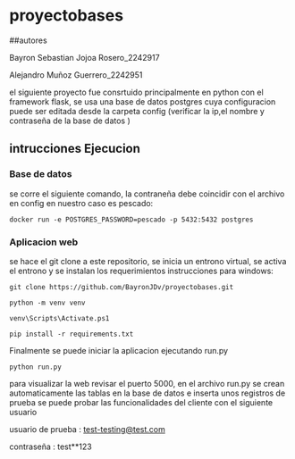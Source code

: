# proyectobases

##autores 

Bayron Sebastian Jojoa Rosero_2242917

Alejandro Muñoz Guerrero_2242951

el siguiente proyecto fue consrtuido principalmente en python con el framework flask, se usa una base de datos postgres cuya configuracion
puede ser editada desde la carpeta config (verificar la ip,el nombre y contraseña de la base de datos )

## intrucciones Ejecucion

### Base de datos 

se corre el siguiente comando, la contraneña debe coincidir con el archivo en config en nuestro caso es pescado:

    docker run -e POSTGRES_PASSWORD=pescado -p 5432:5432 postgres

### Aplicacion web 

se hace el git clone a este repositorio, se inicia un entrono virtual, se activa el entrono  y se instalan los requerimientos
instrucciones para windows:

    git clone https://github.com/BayronJDv/proyectobases.git

    python -m venv venv 

    venv\Scripts\Activate.ps1

    pip install -r requirements.txt

Finalmente se puede iniciar la aplicacion ejecutando run.py 

    python run.py 

para visualizar la web revisar el puerto 5000, en el archivo run.py se crean automaticamente las tablas en la base de datos e inserta unos registros de prueba 
se puede probar las funcionalidades del cliente con el siguiente usuario

usuario de prueba : test-testing@test.com

contraseña : test**123
